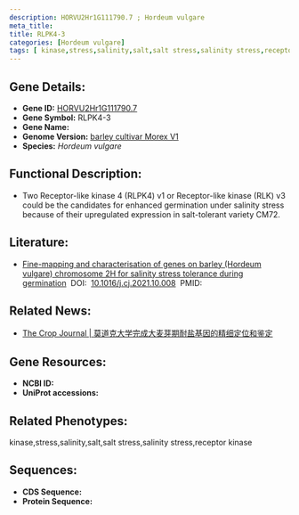 ```yaml
---
description: HORVU2Hr1G111790.7 ; Hordeum vulgare
meta_title:
title: RLPK4-3
categories: [Hordeum vulgare]
tags: [ kinase,stress,salinity,salt,salt stress,salinity stress,receptor kinase ]
---
```


## Gene Details:
- **Gene ID:**	[HORVU2Hr1G111790.7]()
- **Gene Symbol:** RLPK4-3
- **Gene Name:** 
- **Genome Version:** [barley cultivar Morex V1]()
- **Species:** *Hordeum vulgare*

## Functional Description:
   - Two Receptor-like kinase 4 (RLPK4) v1 or Receptor-like kinase (RLK) v3 could be the candidates for enhanced germination under salinity stress because of their upregulated expression in salt-tolerant variety CM72.

## Literature:
   - [Fine-mapping and characterisation of genes on barley (Hordeum vulgare) chromosome 2H for salinity stress tolerance during germination]( https://www.sciencedirect.com/science/article/pii/S2214514121002178)&nbsp;&nbsp;DOI:&nbsp;&nbsp;[10.1016/j.cj.2021.10.008](https://www.sciencedirect.com/science/article/pii/S2214514121002178)&nbsp;&nbsp;PMID:&nbsp;&nbsp;[](https://pubmed.ncbi.nlm.nih.gov//)

## Related News:
   - [The Crop Journal | 莫道克大学完成大麦芽期耐盐基因的精细定位和鉴定](https://mp.weixin.qq.com/s?__biz=Mzg3MDEwNDEyMg==&mid=2247523216&idx=3&sn=882711e7a8af59c8b44061fb57a98c6b&chksm=ce9036c5f9e7bfd3d9eb417c0cc37f670659b24e90463751b371c04f87dca7a12e9a120984f3&scene=27#wechat_redirect)

## Gene Resources:
- **NCBI ID:** [](https://www.ncbi.nlm.nih.gov/gene/?term=)
- **UniProt accessions:** [](https://www.uniprot.org/uniprotkb//entry)

## Related Phenotypes:
kinase,stress,salinity,salt,salt stress,salinity stress,receptor kinase

## Sequences:
- **CDS Sequence:**
- **Protein Sequence:**
